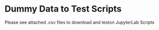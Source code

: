 # Dummy Data to Test Scripts
Please see attached .csv files to download and teston JupyterLab Scripts 

